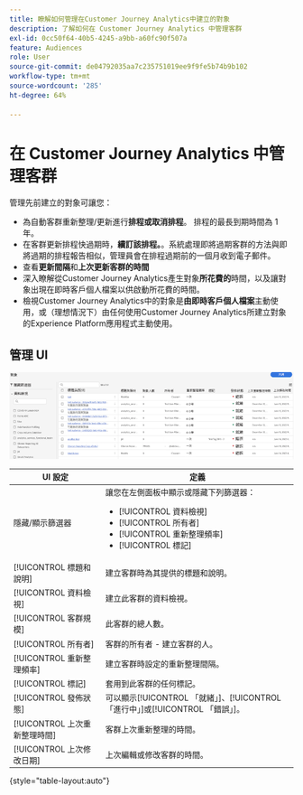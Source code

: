 ```yaml
---
title: 瞭解如何管理在Customer Journey Analytics中建立的對象
description: 了解如何在 Customer Journey Analytics 中管理客群
exl-id: 0cc50f64-40b5-4245-a9bb-a60fc90f507a
feature: Audiences
role: User
source-git-commit: de04792035aa7c235751019ee9f9fe5b74b9b102
workflow-type: tm+mt
source-wordcount: '285'
ht-degree: 64%

---
```


# 在 Customer Journey Analytics 中管理客群

管理先前建立的對象可讓您：

* 為自動客群重新整理/更新進行&#x200B;**排程或取消排程**。 排程的最長到期時間為 1 年。
* 在客群更新排程快過期時，**續訂該排程。**。系統處理即將過期客群的方法與即將過期的排程報告相似，管理員會在排程過期前的一個月收到電子郵件。
* 查看&#x200B;**更新間隔**&#x200B;和&#x200B;**上次更新客群的時間**
* 深入瞭解從Customer Journey Analytics產生對象&#x200B;**所花費的**&#x200B;時間，以及讓對象出現在即時客戶個人檔案以供啟動所花費的時間。
* 檢視Customer Journey Analytics中的對象是&#x200B;**由即時客戶個人檔案**&#x200B;主動使用，或（理想情況下）由任何使用Customer Journey Analytics所建立對象的Experience Platform應用程式主動使用。

## 管理 UI

![顯示多個篩選器的對象視窗窗格。](assets/manage.png)

| UI 設定 | 定義 |
| --- | --- |
| 隱藏/顯示篩選器 | 讓您在左側面板中顯示或隱藏下列篩選器： <ul><li>[!UICONTROL 資料檢視]</li><li>[!UICONTROL 所有者]</li><li>[!UICONTROL 重新整理頻率]</li><li>[!UICONTROL 標記]</li></ul> |
| [!UICONTROL 標題和說明] | 建立客群時為其提供的標題和說明。 |
| [!UICONTROL 資料檢視] | 建立此客群的資料檢視。 |
| [!UICONTROL 客群規模] | 此客群的總人數。 |
| [!UICONTROL 所有者] | 客群的所有者 - 建立客群的人。 |
| [!UICONTROL 重新整理頻率] | 建立客群時設定的重新整理間隔。 |
| [!UICONTROL 標記] | 套用到此客群的任何標記。 |
| [!UICONTROL 發佈狀態] | 可以顯示[!UICONTROL 「就緒」]、[!UICONTROL 「進行中」]或[!UICONTROL 「錯誤」]。 |
| [!UICONTROL  上次重新整理時間] | 客群上次重新整理的時間。 |
| [!UICONTROL 上次修改日期] | 上次編輯或修改客群的時間。 |

{style="table-layout:auto"}
